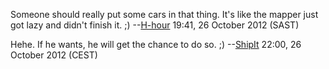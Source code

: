 Someone should really put some cars in that thing. It's like the mapper
just got lazy and didn't finish it. ;)
--[H-hour](User:H-hour "wikilink") 19:41, 26 October 2012 (SAST)


Hehe. If he wants, he will get the chance to do so. ;)
--[ShipIt](User:ShipIt "wikilink") 22:00, 26 October 2012 (CEST)
